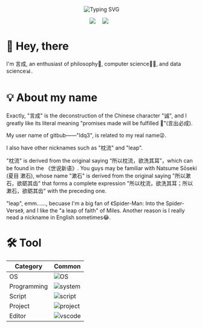 <div align="center">

![Typing SVG](https://readme-typing-svg.demolab.com?font=Ma+Shan+Zheng&pause=100&color=FFFFFF&center=true&vCenter=true&multiline=true&repeat=false&random=false&width=435&height=70&lines=%E9%A1%BA%E5%8A%BF%E5%A0%AA%E9%81%BF%E7%BA%AA%E7%AE%97%E7%A5%B8%EF%BC%8C;%E9%80%86%E8%A1%8C%E6%96%B9%E5%BE%97%E4%BC%9A%E5%85%83%E5%8A%9F%E3%80%82)

</div>

<div align="center">
<a href="https://ldq3.github.io/"><img src="https://img.shields.io/badge/言成-博客-8c36db" /></a>&emsp;
<a href="https://space.bilibili.com/178501786"><img src="https://img.shields.io/badge/枕流不请自来-B站-ff69b4" /></a>&emsp;

</div>

# 👋 Hey, there 
I'm 言成, an enthusiast of philosophy🤔, computer science👨‍💻, and data science📊. 

# 💡 About my name 

Exactly, "言成" is the deconstruction of the Chinese character "诚", and I greatly like its literal meaning "promises made will be fulfilled 🌟"(言出必成).

My user name of gitbub——"ldq3", is related to my real name😜.

I also have other nicknames such as "枕流" and "leap". 

"枕流" is derived from the original saying “所以枕流，欲洗其耳”，which can be found in the 《世说新语》. You guys may be familiar with Natsume Sōseki (夏目 漱石), whose name "漱石" is derived from the original saying "所以漱石，欲砺其齿" that forms a complete expression "所以枕流，欲洗其耳；所以漱石，欲砺其齿" with the preceding one.

"leap", emm……, becuase I'm a big fan of 《Spider-Man: Into the Spider-Verse》, and I like the "a leap of faith" of Miles. Another reason is I really nead a nickname in English sometimes😂.

# 🛠️ Tool
| Category  | Common |
| --- | --- |
| OS | ![OS](https://skillicons.dev/icons?i=windows,linux) |
| Programming | ![system](https://skillicons.dev/icons?i=c,cpp,rust) |
| Script | ![script](https://skillicons.dev/icons?i=bash,py,matlab) |
| Project | ![project](https://skillicons.dev/icons?i=docker,git,github) |
| Editor | ![vscode](https://skillicons.dev/icons?i=vscode,obsidian,vim) | 